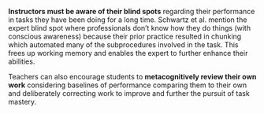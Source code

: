 **Instructors must be aware of their blind spots** regarding their performance in tasks they have been doing for a long time. Schwartz et al. mention the expert blind spot where professionals don’t know how they do things (with conscious awareness) because their prior practice resulted in chunking which automated many of the subprocedures involved in the task. This frees up working memory and enables the expert to further enhance their abilities.

Teachers can also encourage students to **metacognitively review their own work** considering baselines of performance comparing them to their own and deliberately correcting work to improve and further the pursuit of task mastery.